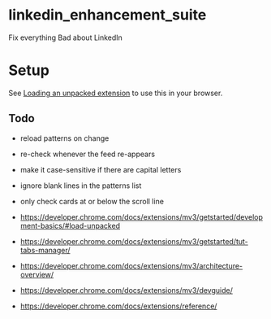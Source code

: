 # linkedin_enhancement_suite
Fix everything Bad about LinkedIn

# Setup
See [Loading an unpacked extension](https://developer.chrome.com/docs/extensions/mv3/getstarted/development-basics/#load-unpacked) to use this in your browser.

## Todo
- reload patterns on change
- re-check whenever the feed re-appears
- make it case-sensitive if there are capital letters
- ignore blank lines in the patterns list
- only check cards at or below the scroll line

- https://developer.chrome.com/docs/extensions/mv3/getstarted/development-basics/#load-unpacked
- https://developer.chrome.com/docs/extensions/mv3/getstarted/tut-tabs-manager/
- https://developer.chrome.com/docs/extensions/mv3/architecture-overview/
- https://developer.chrome.com/docs/extensions/mv3/devguide/
- https://developer.chrome.com/docs/extensions/reference/
